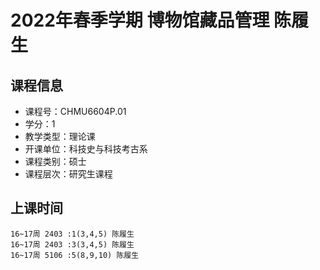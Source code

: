 # 2022年春季学期 博物馆藏品管理 陈履生






## 课程信息

- 课程号：CHMU6604P.01
- 学分：1
- 教学类型：理论课
- 开课单位：科技史与科技考古系
- 课程类别：硕士
- 课程层次：研究生课程

## 上课时间

```
16~17周 2403 :1(3,4,5) 陈履生
16~17周 2403 :3(3,4,5) 陈履生
16~17周 5106 :5(8,9,10) 陈履生
```

